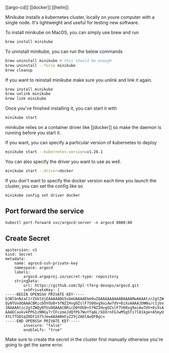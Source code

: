 [[argo-cd]]
[[docker]]
[[helm]]

Minikube installs a kubernetes cluster, locally on youre computer with a single node. It's lightweight and useful for testing new software. 

To install minikube on MacOS, you can simply use brew and run

```sh
brew install minikube
```

To uninstall minikube, you can run the below commands

```sh
brew uninstall minikube # this should be enough
brew uninstall --force minikube
brew cleanup
```

If you want to reinstall minikube make sure you unlink and link it again.

```sh
brew install minikube
brew unlink minikube
brew link minikube
```

Once you've finished installing it,  you can start it with 

```sh
minikube start
```

minikube relies on a container driver like [[docker]] so make the daemon is running before you start it.

If you want, you can specify a particular version of kubernetes to deploy 

```sh
minikube start --kubernetes-version=v1.26.1
```

You can also specify the driver you want to use as well.

```sh
minikube start --driver=docker
```

If you don't want to specify the docker version each time you launch the cluster, you can set the config like so

```sh
minikube config set driver docker
```

## Port forward the service
```
kubectl port-forward svc/argocd-server -n argocd 8080:80
```

## Create Secret
```
apiVersion: v1
kind: Secret
metadata:
	name: agrocd-ssh-private-key
	namespace: argocd
	labels:
		argocd.argoproj.io/secret-type: repository
	stringData:
		url: https://github.com/3pl-tferg-devops/argocd.git
		sshPrivateKey: |
-----BEGIN OPENSSH PRIVATE KEY-----
b3BlbnNzaC1rZXktdjEAAAAABG5vbmUAAAAEbm9uZQAAAAAAAAABAAAAMwAAAAtzc2gtZW
QyNTUxOQAAACBRicDOYOU8+5fNZIHvgOZslF7S00xg9aiAw7dV+0iXsAAAAJDWNu/c1jbv
3AAAAAtzc2gtZWQyNTUxOQAAACBRicDOYOU8+5fNZIHvgOZslF7S00xg9aiAw7dV+0iXsA
AAAECaxkvkPPG1zNNGy7rIFcimeJdQfPk7WuYfqALrkDXrnFGJwM5g5Tz7l81kge+A5myU
XtLTTGD1qIDDt1X7SJewAAAABmFyZ29jZAECAwQFBgc=
-----END OPENSSH PRIVATE KEY-----
		insecure: "false"
		enableLfs: "true"
```
Make sure to create the secret in the cluster first manually otherwise you're going to get the same error.